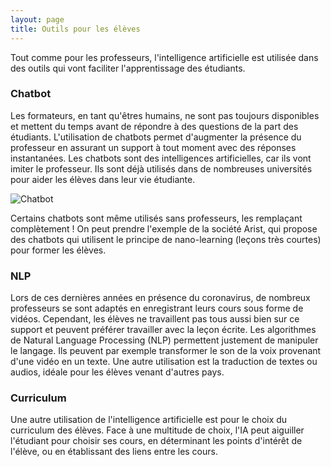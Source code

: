 ```yaml
---
layout: page
title: Outils pour les élèves
---
```


Tout comme pour les professeurs, l'intelligence artificielle est utilisée dans des outils qui vont faciliter l'apprentissage des étudiants.

### Chatbot

Les formateurs, en tant qu'êtres humains, ne sont pas toujours disponibles et mettent du temps avant de répondre à des questions de la part des étudiants.
L'utilisation de chatbots permet d'augmenter la présence du professeur en assurant un support à tout moment avec des réponses instantanées.
Les chatbots sont des intelligences artificielles, car ils vont imiter le professeur. Ils sont déjà utilisés dans de nombreuses universités pour aider les élèves dans leur vie étudiante.

![Chatbot](/chatbot.png)

Certains chatbots sont même utilisés sans professeurs, les remplaçant complètement ! 
On peut prendre l'exemple de la société Arist, qui propose des chatbots 
qui utilisent le principe de nano-learning (leçons très courtes) pour former les élèves.


### NLP

Lors de ces dernières années en présence du coronavirus, de nombreux professeurs se sont adaptés en enregistrant leurs cours sous forme de vidéos.
Cependant, les élèves ne travaillent pas tous aussi bien sur ce support et peuvent préférer travailler avec la leçon écrite.
Les algorithmes de Natural Language Processing (NLP) permettent justement de manipuler le langage. Ils peuvent par exemple transformer le son de la voix provenant d'une vidéo en un texte.
Une autre utilisation est la traduction de textes ou audios, idéale pour les élèves venant d'autres pays.

### Curriculum

Une autre utilisation de l'intelligence artificielle est pour le choix du curriculum des élèves. 
Face à une multitude de choix, l'IA peut aiguiller l'étudiant pour choisir ses cours, en déterminant les points d'intérêt de l'élève, ou en établissant des liens entre les cours.

